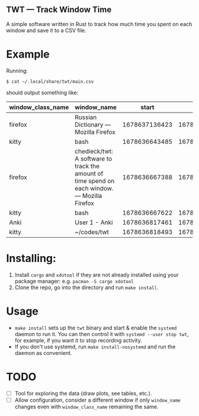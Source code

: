 TWT — Track Window Time
---

A simple software written in Rust to track how much time you spent on each window and save it to a CSV file.

# Example

Running:
```
$ cat ~/.local/share/twt/main.csv
```
should output something like:

|window\_class\_name|window\_name|start|end|
|-------------------|------------|-----|---|
|firefox|Russian Dictionary — Mozilla Firefox|1678637136423|1678637137110|
|kitty|bash|1678636643485|1678636667388|
|firefox|chedieck/twt: A software to track the amount of time spend on each window. — Mozilla Firefox|1678636667388|1678636667622|
|kitty|bash|1678636667622|1678636817461|
|Anki|User 1 - Anki|1678636817461|1678636818493|
|kitty|~/codes/twt|1678636818493|1678636820317|

# Installing:
1. Install `cargo` and `xdotool` if they are not already installed using your package manager: e.g. `pacman -S cargo xdotool`
2. Clone the repo, go into the directory and run `make install`.

# Usage
- `make install` sets up the `twt` binary and start & enable the `systemd` daemon to run it. You can then control it with `systemd --user stop twt`, for example, if you want it to stop recording activity.
- If you don't use systemd, run `make install-nosystemd` and run the daemon as convenient.

# TODO
- [ ] Tool for exploring the data (draw plots, see tables, etc.).
- [ ] Allow configuration, consider a different window if only `window_name` changes even with `window_class_name` remaining the same.

